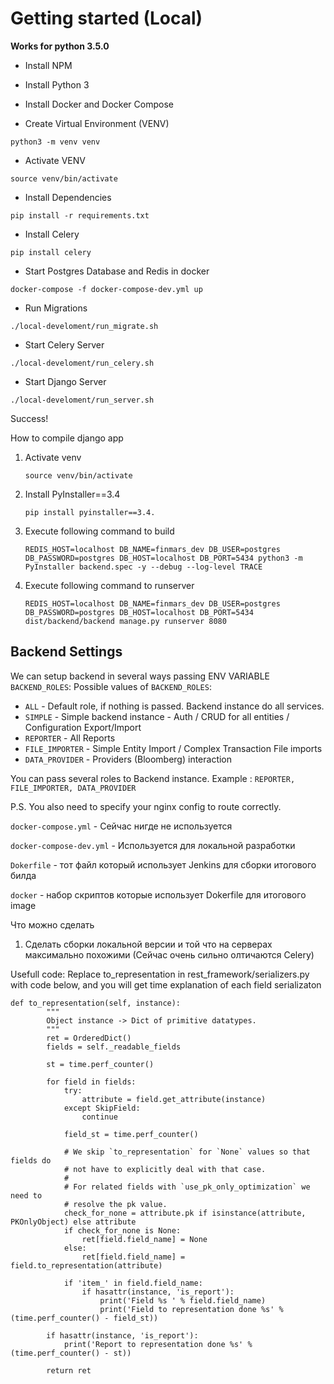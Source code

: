 # Getting started (Local) 

**Works for python 3.5.0**

* Install NPM
* Install Python 3
* Install Docker and Docker Compose

* Create Virtual Environment (VENV)

`python3 -m venv venv`
* Activate VENV

`source venv/bin/activate`

* Install Dependencies

`pip install -r requirements.txt`

* Install Celery

`pip install celery`

* Start Postgres Database and Redis in docker

`docker-compose -f docker-compose-dev.yml up`

* Run Migrations

`./local-develoment/run_migrate.sh`

* Start Celery Server

`./local-develoment/run_celery.sh`

* Start Django Server

`./local-develoment/run_server.sh`

Success!


How to compile django app

1) Activate venv

    `source venv/bin/activate`

2) Install PyInstaller==3.4

    `pip install pyinstaller==3.4.`
    
3) Execute following command to build

   `REDIS_HOST=localhost DB_NAME=finmars_dev DB_USER=postgres DB_PASSWORD=postgres DB_HOST=localhost DB_PORT=5434 python3 -m PyInstaller backend.spec -y --debug --log-level TRACE`
    
4) Execute following command to runserver

   `REDIS_HOST=localhost DB_NAME=finmars_dev DB_USER=postgres DB_PASSWORD=postgres DB_HOST=localhost DB_PORT=5434 dist/backend/backend manage.py runserver 8080`
   

## Backend Settings

We can setup backend in several ways passing ENV VARIABLE `BACKEND_ROLES`:
Possible values of `BACKEND_ROLES`:

* `ALL` - Default role, if nothing is passed. Backend instance do all services.
* `SIMPLE` - Simple backend instance - Auth / CRUD for all entities / Configuration Export/Import
* `REPORTER` - All Reports 
* `FILE_IMPORTER` - Simple Entity Import / Complex Transaction  File imports
* `DATA_PROVIDER` - Providers (Bloomberg) interaction 

You can pass several roles to Backend instance. 
Example : `REPORTER, FILE_IMPORTER, DATA_PROVIDER`

P.S. You also need to specify your nginx config to route correctly. 


`docker-compose.yml` - Сейчас нигде не используется

`docker-compose-dev.yml` - Используется для локальной разработки

`Dokerfile` - тот файл который использует Jenkins для сборки итогового билда

`docker` - набор скриптов которые использует Dokerfile для итогового image


Что можно сделать
1) Сделать сборки локальной версии и той что на серверах максимально похожими (Сейчас очень сильно олтичаются Celery)


















Usefull code: Replace to_representation in rest_framework/serializers.py with code below, and you will get time explanation of each field serializaton

```
def to_representation(self, instance):
        """
        Object instance -> Dict of primitive datatypes.
        """
        ret = OrderedDict()
        fields = self._readable_fields

        st = time.perf_counter()

        for field in fields:
            try:
                attribute = field.get_attribute(instance)
            except SkipField:
                continue

            field_st = time.perf_counter()

            # We skip `to_representation` for `None` values so that fields do
            # not have to explicitly deal with that case.
            #
            # For related fields with `use_pk_only_optimization` we need to
            # resolve the pk value.
            check_for_none = attribute.pk if isinstance(attribute, PKOnlyObject) else attribute
            if check_for_none is None:
                ret[field.field_name] = None
            else:
                ret[field.field_name] = field.to_representation(attribute)

            if 'item_' in field.field_name:
                if hasattr(instance, 'is_report'):
                    print('Field %s ' % field.field_name)
                    print('Field to representation done %s' % (time.perf_counter() - field_st))

        if hasattr(instance, 'is_report'):
            print('Report to representation done %s' % (time.perf_counter() - st))

        return ret

```

